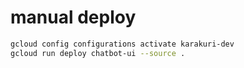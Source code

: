# manual deploy

```sh
gcloud config configurations activate karakuri-dev
gcloud run deploy chatbot-ui --source .

```
